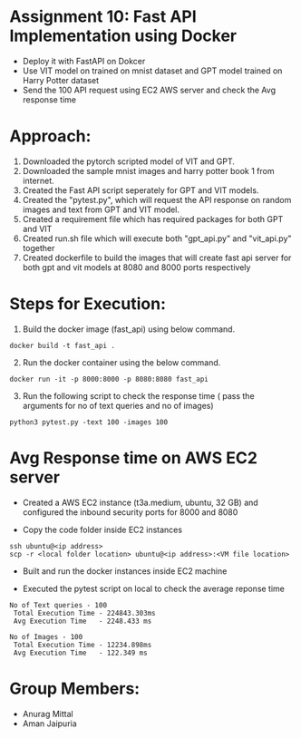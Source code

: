 # Assignment 10: Fast API Implementation using Docker
- Deploy it with FastAPI on Dokcer
- Use VIT model on trained on mnist dataset and GPT model trained on Harry Potter dataset
- Send the 100 API request using EC2 AWS server and check the Avg response time

# Approach: 
1. Downloaded the pytorch scripted model of VIT and GPT.
2. Downloaded the sample mnist images and harry potter book 1 from internet.
3. Created the Fast API script seperately for GPT and VIT models.
4. Created the "pytest.py", which will request the API response on random images and text from GPT and VIT model.
5. Created a requirement file which has required packages for both GPT and VIT
6. Created run.sh file which will execute both "gpt_api.py" and "vit_api.py" together
7. Created dockerfile to build the images that will create fast api server for both gpt and vit models at 8080 and 8000 ports respectively

# Steps for Execution:
1. Build the docker image (fast_api) using below command.
```
docker build -t fast_api .
```
2. Run the docker container using the below command.
```
docker run -it -p 8000:8000 -p 8080:8080 fast_api
```

3. Run the following script to check the response time ( pass the arguments for no of text queries and no of images)
```
python3 pytest.py -text 100 -images 100
```

# Avg Response time on AWS EC2 server
- Created a AWS EC2 instance (t3a.medium, ubuntu, 32 GB) and configured the inbound security ports for 8000 and 8080

- Copy the code folder inside EC2 instances 
```
ssh ubuntu@<ip address>
scp -r <local folder location> ubuntu@<ip address>:<VM file location>
```

- Built and run the docker instances inside EC2 machine

- Executed the pytest script on local to check the average reponse time

```
No of Text queries - 100
 Total Execution Time - 224843.303ms
 Avg Execution Time   - 2248.433 ms

No of Images - 100
 Total Execution Time - 12234.898ms
 Avg Execution Time   - 122.349 ms
 ``` 

# Group Members:
- Anurag Mittal
- Aman Jaipuria